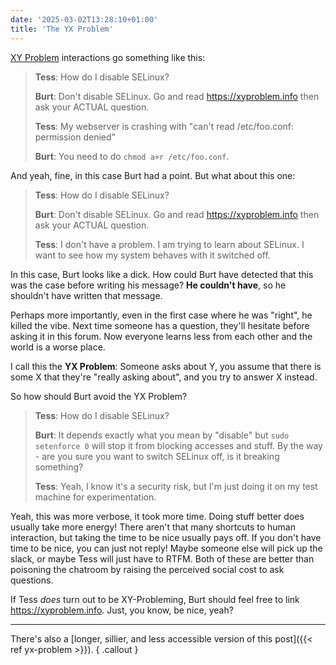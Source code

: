 ```yaml
---
date: '2025-03-02T13:28:10+01:00'
title: 'The YX Problem'
---
```


[XY Problem](https://xyproblem.info/) interactions go something like this:

> **Tess**: How do I disable SELinux?
>
> **Burt**: Don't disable SELinux. Go and read https://xyproblem.info then ask
> your ACTUAL question.
>
> **Tess**: My webserver is crashing with "can't read /etc/foo.conf: permission denied"
>
> **Burt**: You need to do `chmod a+r /etc/foo.conf`.

And yeah, fine, in this case Burt had a point. But what about this one:

> **Tess**: How do I disable SELinux?
>
> **Burt**: Don't disable SELinux. Go and read https://xyproblem.info then ask
> your ACTUAL question.
>
> **Tess**: I don't have a problem. I am trying to learn about SELinux. I want to
> see how my system behaves with it switched off.

In this case, Burt looks like a dick.  How could Burt have detected that this was
the case before writing his message? **He couldn't have**, so he shouldn't have
written that message.

Perhaps more importantly, even in the first case where he was "right", he killed
the vibe. Next time someone has a question, they'll hesitate before asking it in
this forum. Now everyone learns less from each other and the world is a worse
place.

I call this the **YX Problem**: Someone asks about Y, you assume that there is
some X that they're "really asking about", and you try to answer X instead.

So how should Burt avoid the YX Problem?

> **Tess**: How do I disable SELinux?
>
> **Burt**: It depends exactly what you mean by "disable" but `sudo setenforce
> 0` will stop it from blocking accesses and stuff. By the way - are you sure you
> want to switch SELinux off, is it breaking something?
>
> **Tess**: Yeah, I know it's a security risk, but I'm just doing it on my test
> machine for experimentation.

Yeah, this was more verbose, it took more time. Doing stuff better does usually
take more energy! There aren't that many shortcuts to human interaction, but
taking the time to be nice usually pays off. If you don't have time to be nice,
you can just not reply! Maybe someone else will pick up the slack, or maybe Tess
will just have to RTFM. Both of these are better than poisoning the chatroom by
raising the perceived social cost to ask questions.

If Tess _does_ turn out to be XY-Probleming, Burt should feel free to link
https://xyproblem.info. Just, you know, be nice, yeah?

---

There's also a [longer, sillier, and less accessible version of this post]({{< ref yx-problem >}}).
{ .callout }